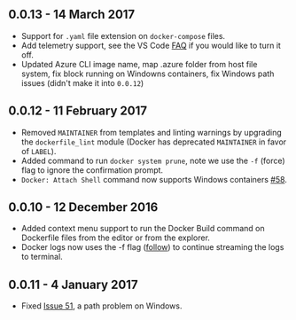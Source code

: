 
## 0.0.13 - 14 March 2017

* Support for `.yaml` file extension on `docker-compose` files. 
* Add telemetry support, see the VS Code [FAQ](https://code.visualstudio.com/docs/supporting/faq#_how-to-disable-telemetry-reporting) if you would like to turn it off. 
* Updated Azure CLI image name, map .azure folder from host file system, fix block running on Windowns containers, fix Windows path issues (didn't make it into `0.0.12`)


## 0.0.12 - 11 February 2017

* Removed `MAINTAINER` from templates and linting warnings by upgrading the `dockerfile_lint` module (Docker has deprecated `MAINTAINER` in favor of `LABEL`).
* Added command to run `docker system prune`, note we use the `-f` (force) flag to ignore the confirmation prompt.
* `Docker: Attach Shell` command now supports Windows containers [#58](https://github.com/microsoft/vscode-docker/pull/58).

## 0.0.10 - 12 December 2016

* Added context menu support to run the Docker Build command on Dockerfile files from the editor or from the explorer.
* Docker logs now uses the -f flag ([follow](https://docs.docker.com/engine/reference/commandline/logs/)) to continue streaming the logs to terminal. 

## 0.0.11 - 4 January 2017

* Fixed [Issue 51](https://github.com/microsoft/vscode-docker/issues/51), a path problem on Windows.